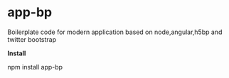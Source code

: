 app-bp
======

Boilerplate code for modern application based on node,angular,h5bp and twitter bootstrap

**Install**

npm install app-bp




